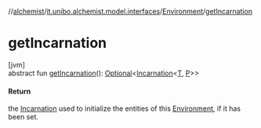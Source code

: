 //[alchemist](../../../index.md)/[it.unibo.alchemist.model.interfaces](../index.md)/[Environment](index.md)/[getIncarnation](get-incarnation.md)

# getIncarnation

[jvm]\
abstract fun [getIncarnation](get-incarnation.md)(): [Optional](https://docs.oracle.com/javase/8/docs/api/java/util/Optional.html)<[Incarnation](../-incarnation/index.md)<[T](../-node/index.md), [P](../-incarnation/index.md)>>

#### Return

the [Incarnation](../-incarnation/index.md) used to initialize the entities of this [Environment](index.md), if it has been set.

